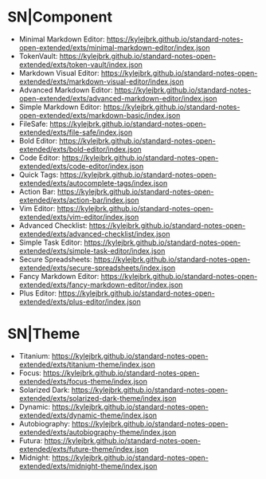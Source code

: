 # SN|Component
- Minimal Markdown Editor: https://kylejbrk.github.io/standard-notes-open-extended/exts/minimal-markdown-editor/index.json
- TokenVault: https://kylejbrk.github.io/standard-notes-open-extended/exts/token-vault/index.json
- Markdown Visual Editor: https://kylejbrk.github.io/standard-notes-open-extended/exts/markdown-visual-editor/index.json
- Advanced Markdown Editor: https://kylejbrk.github.io/standard-notes-open-extended/exts/advanced-markdown-editor/index.json
- Simple Markdown Editor: https://kylejbrk.github.io/standard-notes-open-extended/exts/markdown-basic/index.json
- FileSafe: https://kylejbrk.github.io/standard-notes-open-extended/exts/file-safe/index.json
- Bold Editor: https://kylejbrk.github.io/standard-notes-open-extended/exts/bold-editor/index.json
- Code Editor: https://kylejbrk.github.io/standard-notes-open-extended/exts/code-editor/index.json
- Quick Tags: https://kylejbrk.github.io/standard-notes-open-extended/exts/autocomplete-tags/index.json
- Action Bar: https://kylejbrk.github.io/standard-notes-open-extended/exts/action-bar/index.json
- Vim Editor: https://kylejbrk.github.io/standard-notes-open-extended/exts/vim-editor/index.json
- Advanced Checklist: https://kylejbrk.github.io/standard-notes-open-extended/exts/advanced-checklist/index.json
- Simple Task Editor: https://kylejbrk.github.io/standard-notes-open-extended/exts/simple-task-editor/index.json
- Secure Spreadsheets: https://kylejbrk.github.io/standard-notes-open-extended/exts/secure-spreadsheets/index.json
- Fancy Markdown Editor: https://kylejbrk.github.io/standard-notes-open-extended/exts/fancy-markdown-editor/index.json
- Plus Editor: https://kylejbrk.github.io/standard-notes-open-extended/exts/plus-editor/index.json
# SN|Theme
- Titanium: https://kylejbrk.github.io/standard-notes-open-extended/exts/titanium-theme/index.json
- Focus: https://kylejbrk.github.io/standard-notes-open-extended/exts/focus-theme/index.json
- Solarized Dark: https://kylejbrk.github.io/standard-notes-open-extended/exts/solarized-dark-theme/index.json
- Dynamic: https://kylejbrk.github.io/standard-notes-open-extended/exts/dynamic-theme/index.json
- Autobiography: https://kylejbrk.github.io/standard-notes-open-extended/exts/autobiography-theme/index.json
- Futura: https://kylejbrk.github.io/standard-notes-open-extended/exts/future-theme/index.json
- Midnight: https://kylejbrk.github.io/standard-notes-open-extended/exts/midnight-theme/index.json